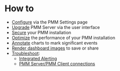 # How to

- [Configure](configure.md) via the PMM Settings page
- [Upgrade](upgrade.md) PMM Server via the user interface
- [Secure](secure.md) your PMM installation
- [Optimize](optimize.md) the performance of your PMM installation
- [Annotate](annotate.md) charts to mark significant events
- [Render dashboard images](render-dashboard-images.md) to save or share
- [Troubleshoot](troubleshoot.md):
    - [Integrated Alerting](troubleshoot.md#integrated-alerting)
    - [PMM Server/PMM Client connections](troubleshoot.md#troubleshoot-connection)
